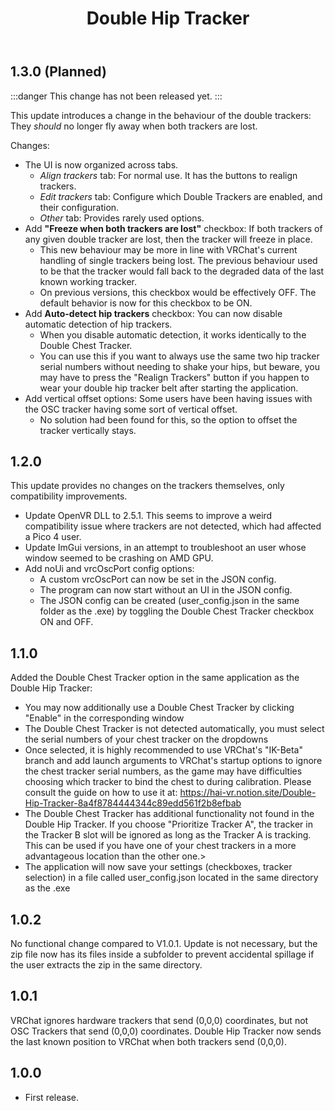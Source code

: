 ﻿---
title: Double Hip Tracker
---

## 1.3.0 (Planned)

:::danger
This change has not been released yet.
:::

This update introduces a change in the behaviour of the double trackers: They *should* no longer fly away when both trackers are lost.

Changes:
- The UI is now organized across tabs.
  - *Align trackers* tab: For normal use. It has the buttons to realign trackers.
  - *Edit trackers* tab: Configure which Double Trackers are enabled, and their configuration.
  - *Other* tab: Provides rarely used options.
- Add **"Freeze when both trackers are lost"** checkbox: If both trackers of any given double tracker are lost, then the tracker will freeze in place.
  - This new behaviour may be more in line with VRChat's current handling of single trackers being lost. The previous behaviour used to be that the tracker
    would fall back to the degraded data of the last known working tracker.
  - On previous versions, this checkbox would be effectively OFF. The default behavior is now for this checkbox to be ON.
- Add **Auto-detect hip trackers** checkbox: You can now disable automatic detection of hip trackers.
  - When you disable automatic detection, it works identically to the Double Chest Tracker.
  - You can use this if you want to always use the same two hip tracker serial numbers without needing to shake your hips, but beware,
    you may have to press the "Realign Trackers" button if you happen to wear your double hip tracker belt after starting the application.
- Add vertical offset options: Some users have been having issues with the OSC tracker having some sort of vertical offset.
  - No solution had been found for this, so the option to offset the tracker vertically stays.
  
## 1.2.0

This update provides no changes on the trackers themselves, only compatibility improvements.

- Update OpenVR DLL to 2.5.1. This seems to improve a weird compatibility issue where trackers are not detected, which had affected a Pico 4 user.
- Update ImGui versions, in an attempt to troubleshoot an user whose window seemed to be crashing on AMD GPU.
- Add noUi and vrcOscPort config options:
    - A custom vrcOscPort can now be set in the JSON config.
    - The program can now start without an UI in the JSON config.
    - The JSON config can be created (user_config.json in the same folder as the .exe) by toggling the Double Chest Tracker checkbox ON and OFF.

## 1.1.0

Added the Double Chest Tracker option in the same application as the Double Hip Tracker:
- You may now additionally use a Double Chest Tracker by clicking "Enable" in the corresponding window
- The Double Chest Tracker is not detected automatically, you must select the serial numbers of your chest tracker on the dropdowns
- Once selected, it is highly recommended to use VRChat's "IK-Beta" branch and add launch arguments to VRChat's startup options to ignore the chest tracker serial numbers, as the game may have difficulties choosing which tracker to bind the chest to during calibration. Please consult the guide on how to use it at: https://hai-vr.notion.site/Double-Hip-Tracker-8a4f8784444344c89edd561f2b8efbab
- The Double Chest Tracker has additional functionality not found in the Double Hip Tracker. If you choose "Prioritize Tracker A", the tracker in the Tracker B slot will be ignored as long as the Tracker A is tracking. This can be used if you have one of your chest trackers in a more advantageous location than the other one.>
- The application will now save your settings (checkboxes, tracker selection) in a file called user_config.json located in the same directory as the .exe

## 1.0.2

No functional change compared to V1.0.1. Update is not necessary, but the zip file now has its files inside a subfolder to prevent accidental spillage if the user extracts the zip in the same directory.

## 1.0.1

VRChat ignores hardware trackers that send (0,0,0) coordinates, but not OSC Trackers that send (0,0,0) coordinates.
Double Hip Tracker now sends the last known position to VRChat when both trackers send (0,0,0).

## 1.0.0

- First release.
